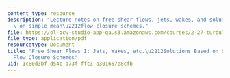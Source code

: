 ```yaml
---
content_type: resource
description: "Lecture notes on free shear flows, jets, wakes, and solutions based\
  \ on simple mean\u2212flow closure schemes."
file: https://ol-ocw-studio-app-qa.s3.amazonaws.com/courses/2-27-turbulent-flow-and-transport-spring-2002/1c80d3bfd54cb73fffc3a301657e8cfb_Free_shear_flows.pdf
file_type: application/pdf
resourcetype: Document
title: "Free Shear Flows I: Jets, Wakes, etc.\u2212Solutions Based on Simple Mean\u2212\
  Flow Closure Schemes"
uid: 1c80d3bf-d54c-b73f-ffc3-a301657e8cfb
---
```

